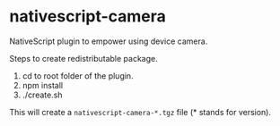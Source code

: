 # nativescript-camera
NativeScript plugin to empower using device camera.

Steps to create redistributable package.

1. cd to root folder of the plugin.
2. npm install
3. ./create.sh

This will create a `nativescript-camera-*.tgz` file (* stands for version).
